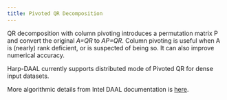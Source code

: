 ```yaml
---
title: Pivoted QR Decomposition 
---
```

QR decomposition with column pivoting introduces a permutation matrix P and convert the original 
*A=QR* to *AP=QR*. Column pivoting is useful when A is (nearly) rank deficient, or is suspected of being so. It can also improve numerical accuracy. 

Harp-DAAL currently supports distributed mode of Pivoted QR for dense input datasets.

More algorithmic details from Intel DAAL documentation is [here](https://software.intel.com/en-us/daal-programming-guide-details-12).
